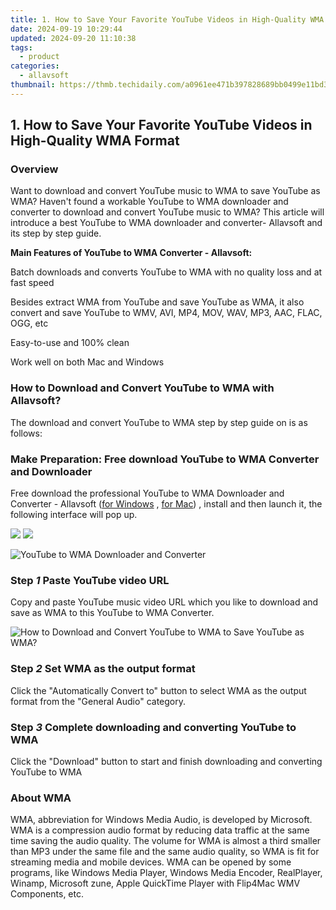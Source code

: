 ```yaml
---
title: 1. How to Save Your Favorite YouTube Videos in High-Quality WMA Format
date: 2024-09-19 10:29:44
updated: 2024-09-20 11:10:38
tags:
  - product
categories:
  - allavsoft
thumbnail: https://thmb.techidaily.com/a0961ee471b397828689bb0499e11bd310468db6e686996103528a8e584f7f95.jpg
---
```


## 1. How to Save Your Favorite YouTube Videos in High-Quality WMA Format

### Overview

Want to download and convert YouTube music to WMA to save YouTube as WMA? Haven't found a workable YouTube to WMA downloader and converter to download and convert YouTube music to WMA? This article will introduce a best YouTube to WMA downloader and converter- Allavsoft and its step by step guide.

**Main Features of YouTube to WMA Converter - Allavsoft:**

Batch downloads and converts YouTube to WMA with no quality loss and at fast speed

Besides extract WMA from YouTube and save YouTube as WMA, it also convert and save YouTube to WMV, AVI, MP4, MOV, WAV, MP3, AAC, FLAC, OGG, etc

Easy-to-use and 100% clean

Work well on both Mac and Windows

### How to Download and Convert YouTube to WMA with Allavsoft?

The download and convert YouTube to WMA step by step guide on is as follows:

### Make Preparation: Free download YouTube to WMA Converter and Downloader

Free download the professional YouTube to WMA Downloader and Converter - Allavsoft ([for Windows](https://tools.techidaily.com/allavsoft/products/) , [for Mac](https://tools.techidaily.com/allavsoft/products/)) , install and then launch it, the following interface will pop up.

[![](https://www.allavsoft.com/how-to/../images/how-to/free-download-win.jpg)](https://tools.techidaily.com/allavsoft/products/) [![](https://www.allavsoft.com/how-to/../images/how-to/free-download-mac.jpg)](https://tools.techidaily.com/allavsoft/products/)

![YouTube to WMA Downloader and Converter](https://www.allavsoft.com/how-to/../images/allavsoft/screen-shot-600.jpg)

### Step _1_ Paste YouTube video URL

Copy and paste YouTube music video URL which you like to download and save as WMA to this YouTube to WMA Converter.

![How to Download and Convert YouTube to WMA to Save YouTube as WMA?](https://www.allavsoft.com/how-to/../images/how-to/youtube-to-wma-converter-downloader/download-convert-save-youtube-as-wma.jpg)

### Step _2_ Set WMA as the output format

Click the "Automatically Convert to" button to select WMA as the output format from the "General Audio" category.

### Step _3_ Complete downloading and converting YouTube to WMA

Click the "Download" button to start and finish downloading and converting YouTube to WMA

### About WMA

WMA, abbreviation for Windows Media Audio, is developed by Microsoft. WMA is a compression audio format by reducing data traffic at the same time saving the audio quality. The volume for WMA is almost a third smaller than MP3 under the same file and the same audio quality, so WMA is fit for streaming media and mobile devices. WMA can be opened by some programs, like Windows Media Player, Windows Media Encoder, RealPlayer, Winamp, Microsoft zune, Apple QuickTime Player with Flip4Mac WMV Components, etc.

<ins class="adsbygoogle"
     style="display:block"
     data-ad-format="autorelaxed"
     data-ad-client="ca-pub-7571918770474297"
     data-ad-slot="1223367746"></ins>



<ins class="adsbygoogle"
     style="display:block"
     data-ad-client="ca-pub-7571918770474297"
     data-ad-slot="8358498916"
     data-ad-format="auto"
     data-full-width-responsive="true"></ins>

